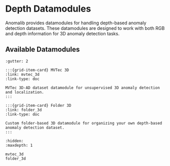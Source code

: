 # Depth Datamodules

Anomalib provides datamodules for handling depth-based anomaly detection datasets. These datamodules are designed to work with both RGB and depth information for 3D anomaly detection tasks.

## Available Datamodules

```{grid} 2
:gutter: 2

:::{grid-item-card} MVTec 3D
:link: mvtec_3d
:link-type: doc

MVTec 3D-AD dataset datamodule for unsupervised 3D anomaly detection and localization.
:::

:::{grid-item-card} Folder 3D
:link: folder_3d
:link-type: doc

Custom folder-based 3D datamodule for organizing your own depth-based anomaly detection dataset.
:::
```

```{toctree}
:hidden:
:maxdepth: 1

mvtec_3d
folder_3d
```

